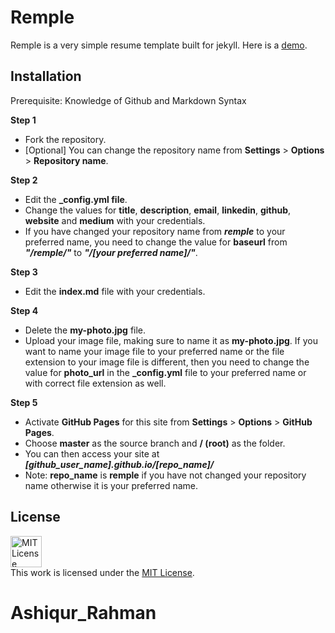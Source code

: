 # Remple

Remple is a very simple resume template built for jekyll. Here is a [demo](https://tahanima.github.io/remple/).

## Installation
Prerequisite: Knowledge of Github and Markdown Syntax

**Step 1**
* Fork the repository. 
* [Optional] You can change the repository name from **Settings** > **Options** > **Repository name**.

**Step 2**
* Edit the **_config.yml file**.
* Change the values for **title**, **description**, **email**, **linkedin**, **github**, **website** and **medium** with your credentials. 
* If you have changed your repository name from ***remple*** to your preferred name, you need to change the value for **baseurl** from ***"/remple/"*** to ***"/[your preferred name]/"***.

**Step 3**
* Edit the **index.md** file with your credentials.

**Step 4**
* Delete the **my-photo.jpg** file.
* Upload your image file, making sure to name it as **my-photo.jpg**. If you want to name your image file to your preferred name or the file extension to your image file is different, then you need to change the value for **photo_url** in the **_config.yml** file to your preferred name or with correct file extension as well.

**Step 5**
* Activate **GitHub Pages** for this site from **Settings** > **Options** > **GitHub Pages**.
* Choose **master** as the source branch and **/ (root)** as the folder.
* You can then access your site at ***[github_user_name].github.io/[repo_name]/***
* Note: **repo_name** is **remple** if you have not changed your repository name otherwise it is your preferred name.

## License
<a rel="license" href="https://opensource.org/licenses/MIT"><img alt="MIT License" style="border-width:0" height="50" src="https://w7.pngwing.com/pngs/514/841/png-transparent-mit-license-bsd-licence-open-source-license-copyright-miscellaneous-text-logo.png" /></a><br />This work is licensed under the <a rel="license" href="https://opensource.org/licenses/MIT">MIT License</a>.
# Ashiqur_Rahman
